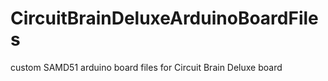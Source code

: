 # CircuitBrainDeluxeArduinoBoardFiles
custom SAMD51 arduino board files for Circuit Brain Deluxe board
